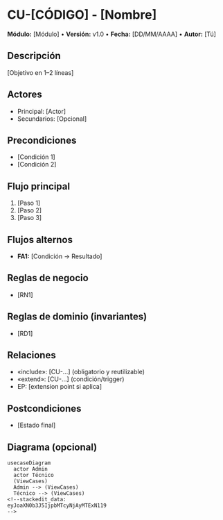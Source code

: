 # CU-[CÓDIGO] - [Nombre]

**Módulo:** [Módulo] • **Versión:** v1.0 • **Fecha:** [DD/MM/AAAA] • **Autor:** [Tú]

## Descripción
[Objetivo en 1–2 líneas]

## Actores
- Principal: [Actor]
- Secundarios: [Opcional]

## Precondiciones
- [Condición 1]
- [Condición 2]

## Flujo principal
1. [Paso 1]
2. [Paso 2]
3. [Paso 3]

## Flujos alternos
- **FA1:** [Condición → Resultado]

## Reglas de negocio
- [RN1]
## Reglas de dominio (invariantes)
- [RD1]

## Relaciones
- «include»: [CU-…] (obligatorio y reutilizable)
- «extend»: [CU-…] (condición/trigger)
- EP: [extension point si aplica]

## Postcondiciones
- [Estado final]

## Diagrama (opcional)
```mermaid
usecaseDiagram
  actor Admin
  actor Técnico
  (ViewCases)
  Admin --> (ViewCases)
  Técnico --> (ViewCases)
<!--stackedit_data:
eyJoaXN0b3J5IjpbMTcyNjAyMTExN119
-->